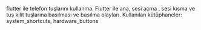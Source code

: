 
flutter ile telefon tuşlarını kullanma.
Flutter ile ana, sesi açma , sesi kısma ve tuş kilit tuşlarına basılması ve basılma olayları. 
Kullanılan kütüphaneler: system_shortcuts, hardware_buttons
